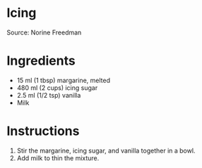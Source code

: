 # Icing

Source: Norine Freedman

# Ingredients
* 15 ml (1 tbsp) margarine, melted
* 480 ml (2 cups) icing sugar
* 2.5 ml (1/2 tsp) vanilla
* Milk

# Instructions
1. Stir the margarine, icing sugar, and vanilla together in a bowl.
1. Add milk to thin the mixture.
